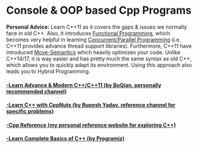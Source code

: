 # Console & OOP based Cpp Programs

**Personal Advice:** Learn C++11 as it covers the gaps & issues we normally face in old C++. Also, it introduces [Functional Programming](https://medium.com/@shaistha24/functional-programming-vs-object-oriented-programming-oop-which-is-better-82172e53a526), which becomes very helpful in learning [Concurrent/Parallel Programming](https://www.youtube.com/playlist?list=PL5jc9xFGsL8E12so1wlMS0r0hTQoJL74M) (i.e. C++11 provides advance thread support libraries). Furthermore, C++11 have introduced [Move-Semantics](https://www.internalpointers.com/post/c-rvalue-references-and-move-semantics-beginners) which heavily optimizes your code. Unlike C++14/17, it is way easier and has pretty much the same syntax as old C++, which allows you to quickly adapt its environment. Using this approach also leads you to Hybrid Programming.

#### [-Learn Advance & Modern C++/C++11 (by BoQian, personally recommended channel)](https://www.youtube.com/user/BoQianTheProgrammer/playlists)
#### [-Learn C++ with CppNuts (by Rupesh Yadav, reference channel for specific problems)](https://www.youtube.com/c/CppNuts/playlists)
#### [-Cpp Reference (my personal reference website for exploring C++)](https://en.cppreference.com/w/)
#### [-Learn Complete Basics of C++ (by Programiz)](https://www.programiz.com/cpp-programming)
